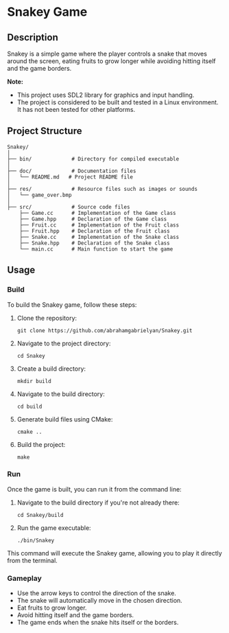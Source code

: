  # Snakey Game
 
 ## Description
 Snakey is a simple game where the player controls a snake that moves around the screen, eating fruits to grow longer while avoiding hitting itself and the game borders.
 
 **Note:**
 - This project uses SDL2 library for graphics and input handling.
 - The project is considered to be built and tested in a Linux environment. It has not been tested for other platforms.
 
 ## Project Structure
 ```
 Snakey/
 │
 ├── bin/             # Directory for compiled executable
 │
 ├── doc/             # Documentation files
 │   └── README.md   # Project README file
 │
 ├── res/             # Resource files such as images or sounds
 │   └── game_over.bmp
 │
 ├── src/             # Source code files
     ├── Game.cc      # Implementation of the Game class
     ├── Game.hpp     # Declaration of the Game class
     ├── Fruit.cc     # Implementation of the Fruit class
     ├── Fruit.hpp    # Declaration of the Fruit class
     ├── Snake.cc     # Implementation of the Snake class
     ├── Snake.hpp    # Declaration of the Snake class
     └── main.cc      # Main function to start the game
 ```
 
 ## Usage
 
 ### Build
 To build the Snakey game, follow these steps:
 
 1. Clone the repository:
    ```
    git clone https://github.com/abrahamgabrielyan/Snakey.git
    ```
 
 2. Navigate to the project directory:
    ```
    cd Snakey
    ```
 
 3. Create a build directory:
    ```
    mkdir build
    ```
 
 4. Navigate to the build directory:
    ```
    cd build
    ```
 
 5. Generate build files using CMake:
    ```
    cmake ..
    ```
 
 6. Build the project:
    ```
    make
    ```
 
 ### Run
 Once the game is built, you can run it from the command line:
 
 1. Navigate to the build directory if you're not already there:
    ```
    cd Snakey/build
    ```
 
 2. Run the game executable:
    ```
    ./bin/Snakey
    ```
 
 This command will execute the Snakey game, allowing you to play it directly from the terminal.
 
 ### Gameplay
 - Use the arrow keys to control the direction of the snake.
 - The snake will automatically move in the chosen direction.
 - Eat fruits to grow longer.
 - Avoid hitting itself and the game borders.
 - The game ends when the snake hits itself or the borders.

